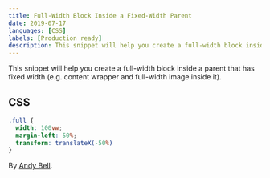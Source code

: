 ```yaml
---
title: Full-Width Block Inside a Fixed-Width Parent
date: 2019-07-17
languages: [CSS]
labels: [Production ready]
description: This snippet will help you create a full-width block inside a parent that has fixed width.
---
```


This snippet will help you create a full-width block inside a parent that has fixed width (e.g. content wrapper and full-width image inside it).

## CSS

```CSS
.full {
  width: 100vw;
  margin-left: 50%;
  transform: translateX(-50%)
}
```

By [Andy Bell](//andy-bell.design/wrote/creating-a-full-bleed-css-utility/).
